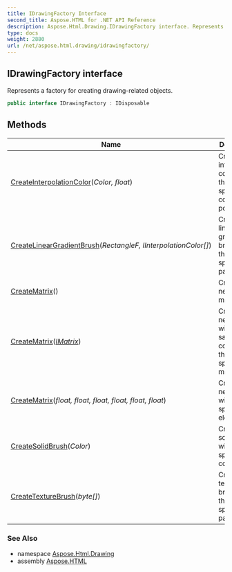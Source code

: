 ```yaml
---
title: IDrawingFactory Interface
second_title: Aspose.HTML for .NET API Reference
description: Aspose.Html.Drawing.IDrawingFactory interface. Represents a factory for creating drawing-related objects
type: docs
weight: 2880
url: /net/aspose.html.drawing/idrawingfactory/
---
```

## IDrawingFactory interface

Represents a factory for creating drawing-related objects.

```csharp
public interface IDrawingFactory : IDisposable
```

## Methods

| Name | Description |
| --- | --- |
| [CreateInterpolationColor](../../aspose.html.drawing/idrawingfactory/createinterpolationcolor/)(*Color, float*) | Creates an interpolation color with the specified color and position. |
| [CreateLinearGradientBrush](../../aspose.html.drawing/idrawingfactory/createlineargradientbrush/)(*RectangleF, IInterpolationColor[]*) | Creates a linear gradient brush with the specified parameters. |
| [CreateMatrix](../../aspose.html.drawing/idrawingfactory/creatematrix/#creatematrix)() | Creates a new identity matrix. |
| [CreateMatrix](../../aspose.html.drawing/idrawingfactory/creatematrix/#creatematrix_1)(*[IMatrix](../imatrix/)*) | Creates a new matrix with the same contents as the specified matrix. |
| [CreateMatrix](../../aspose.html.drawing/idrawingfactory/creatematrix/#creatematrix_2)(*float, float, float, float, float, float*) | Creates a new matrix with the specified elements. |
| [CreateSolidBrush](../../aspose.html.drawing/idrawingfactory/createsolidbrush/)(*Color*) | Creates a solid brush with the specified color. |
| [CreateTextureBrush](../../aspose.html.drawing/idrawingfactory/createtexturebrush/)(*byte[]*) | Creates a texture brush with the specified parameters. |

### See Also

* namespace [Aspose.Html.Drawing](../../aspose.html.drawing/)
* assembly [Aspose.HTML](../../)
